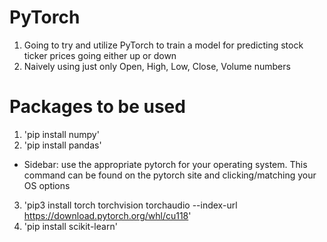 # PyTorch 

1) Going to try and utilize PyTorch to train a model for predicting stock ticker prices going either up or down
2) Naively using just only Open, High, Low, Close, Volume numbers 


# Packages to be used 
1) 'pip install numpy'
2) 'pip install pandas'
- Sidebar: use the appropriate pytorch for your operating system. This command can be found on the pytorch site and clicking/matching your OS options
3) 'pip3 install torch torchvision torchaudio --index-url https://download.pytorch.org/whl/cu118'
4) 'pip install scikit-learn'
